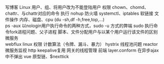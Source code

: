 写博客   Linux
			用户、组、将用户改为不能登陆用户
			权限 chown、chomd、chattr、与chattr对应的命令
			执行 nohup
			防火墙  systemctl、iptables
			软链接
			文件操作
			内存、磁盘、cpu  (du -sh,df -h,free,top,...)		
      ps -aux
      以nologin用户执行命令的两种方式，sudo -u 方式的弊端
      sudo 执行命令fork进程问题、父子进程
      脚本、文件分配用户与以某个用户运行该文件的区别
		微服务			
			webflux
			linux 权限
			计数算法（令牌、漏斗、暴力）
			hystrix 线程池问题
			reactor微服务监视
			http keepalive复用
			网关的线程管理
		前端
			layer.conform 在异步ajax中不弹出
			vue 原型链、$nexttick

